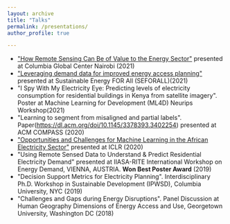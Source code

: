 ```yaml
---
layout: archive
title: "Talks"
permalink: /presentations/
author_profile: true

---
```

* ["How Remote Sensing Can Be of Value to the Energy Sector"](https://openreview.net/pdf?id=HJxcvrU6HB) presented at Columbia Global Center Nairobi (2021)
* ["Leveraging demand data for improved energy access planning"](https://www.youtube.com/watch?v=qxQdb4PtzWk&t=1s) presented at Sustainable Energy FOR All (SEFORALL)(2021)
* "I Spy With My Electricity Eye: Predicting levels of electricity consumption for residential buildings in Kenya from satellite imagery". Poster at Machine Learning for Development (ML4D) Neurips Workshop(2021)
* "Learning to segment from misaligned and partial labels". Paper(https://dl.acm.org/doi/10.1145/3378393.3402254) presented at ACM COMPASS (2020)
* ["Opportunities and Challenges for Machine Learning in the African Electricity Sector"](https://www.youtube.com/watch?v=ZKMLPHb4vMs) presented at ICLR (2020)
* "Using Remote Sensed Data to Understand & Predict Residential Electricity Demand" presented at IIASA-RITE International Workshop on Energy Demand, VIENNA, AUSTRIA. **Won Best Poster Award** (2019)
* "Decision Support Metrics for Electricity Planning". Interdisciplinary Ph.D. Workshop in Sustainable Development (IPWSD), Columbia University, NYC (2019)
* "Challenges and Gaps during Energy Disruptions". Panel Discussion at Human Geography Dimensions of Energy Access and Use, Georgetown University, Washington DC (2018)
